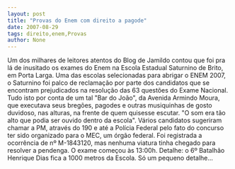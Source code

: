 ```yaml
---
layout: post
title: "Provas do Enem com direito a pagode"
date: 2007-08-29
tags: direito,enem,Provas
author: None
---
```



Um dos milhares de leitores atentos do Blog de Jamildo contou que foi pra l&aacute; de inusitado os exames do Enem na Escola Estadual Saturnino de Brito, em Porta Larga.
Uma das escolas selecionadas para abrigar o ENEM 2007, o Saturnino foi palco de reclama&ccedil;&atilde;o por parte dos candidatos que se encontram prejudicados na resolu&ccedil;&atilde;o das 63 quest&otilde;es do Exame Nacional. 
Tudo isto por conta de um tal &quot;Bar do Jo&atilde;o&quot;, da Avenida Armindo Moura, que executava seus breg&otilde;es, pagodes e outras musiquinhas de gosto duvidoso, nas alturas, na frente de quem quisesse escutar. &quot;O som era t&atilde;o alto que podia ser ouvido dentro da escola&quot;. 
V&aacute;rios candidatos sugeriram chamar a PM, atrav&eacute;s do 190 e at&eacute; a Pol&iacute;cia Federal pelo fato do concurso ter sido organizado para o MEC, um &oacute;rg&atilde;o federal. 
Foi registrada a ocorr&ecirc;ncia de n&ordm; M-1843120, mas nenhuma viatura tinha chegado para resolver a pendenga. O exame come&ccedil;ou &agrave;s 13:00h. 
Detalhe: o 6&ordm; Batalh&atilde;o Henrique Dias fica a 1000 metros da Escola. S&oacute; um pequeno detalhe... 

 